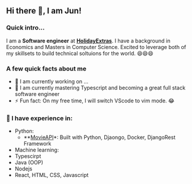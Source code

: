 ## Hi there 👋, I am Jun! 

### Quick intro...
I am a **Software engineer** at **[HolidayExtras](https://github.com/holidayextras)**. I have a background in Economics and Masters in Computer Science. Excited to leverage both of my skillsets to build technical soltuions for the world. 😄😄😄

### A few quick facts about me
- 🔭 I am currently working on ...
- 🌱 I am currently mastering Typescript and becoming a great full stack software engineer
- ⚡ Fun fact: On my free time, I will switch VScode to vim mode. 😂

### 🤖 I have experience in: 
- Python:
  - **[MovieAPI](https://github.com/jun-hf/MovieAPI)*: Built with Python, Djaongo, Docker, DjangoRest Framework
- Machine learning:
- Typescirpt
- Java (OOP)
- Nodejs
- React, HTML, CSS, Javascript
<!--
**jun-hf/jun-hf** is a ✨ _special_ ✨ repository because its `README.md` (this file) appears on your GitHub profile.

Here are some ideas to get you started:

- 🔭 I’m currently working on ...
- 🌱 I’m currently learning ...
- 👯 I’m looking to collaborate on ...
- 🤔 I’m looking for help with ...
- 💬 Ask me about ...
- 📫 How to reach me: ...
- 😄 Pronouns: ...
- ⚡ Fun fact: ...
-->
